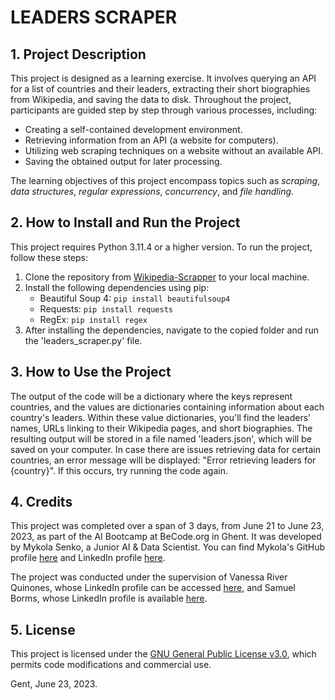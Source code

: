 # LEADERS SCRAPER

## 1. Project Description

This project is designed as a learning exercise. It involves querying an API for a list of countries and their leaders, extracting their short biographies from Wikipedia, and saving the data to disk. Throughout the project, participants are guided step by step through various processes, including:

- Creating a self-contained development environment.
- Retrieving information from an API (a website for computers).
- Utilizing web scraping techniques on a website without an available API.
- Saving the obtained output for later processing.

The learning objectives of this project encompass topics such as *scraping*, *data structures*, *regular expressions*, *concurrency*, and *file handling*.

## 2. How to Install and Run the Project

This project requires Python 3.11.4 or a higher version. To run the project, follow these steps:

1. Clone the repository from [Wikipedia-Scrapper](https://github.com/MykolaSenko/Wikipedia-Scrapper.git) to your local machine.
2. Install the following dependencies using pip:
   - Beautiful Soup 4: `pip install beautifulsoup4`
   - Requests: `pip install requests`
   - RegEx: `pip install regex`
3. After installing the dependencies, navigate to the copied folder and run the 'leaders_scraper.py' file.

## 3. How to Use the Project

The output of the code will be a dictionary where the keys represent countries, and the values are dictionaries containing information about each country's leaders. Within these value dictionaries, you'll find the leaders' names, URLs linking to their Wikipedia pages, and short biographies. The resulting output will be stored in a file named 'leaders.json', which will be saved on your computer. In case there are issues retrieving data for certain countries, an error message will be displayed: "Error retrieving leaders for {country}". If this occurs, try running the code again.

## 4. Credits

This project was completed over a span of 3 days, from June 21 to June 23, 2023, as part of the AI Bootcamp at BeCode.org in Ghent. It was developed by Mykola Senko, a Junior AI & Data Scientist. You can find Mykola's GitHub profile [here](https://github.com/MykolaSenko) and LinkedIn profile [here](https://www.linkedin.com/in/mykola-senko-683510a4/).

The project was conducted under the supervision of Vanessa River Quinones, whose LinkedIn profile can be accessed [here](https://www.linkedin.com/in/vriveraq/), and Samuel Borms, whose LinkedIn profile is available [here](https://www.linkedin.com/in/sam-borms/?originalSubdomain=be).

## 5. License

This project is licensed under the [GNU General Public License v3.0](./LICENSE), which permits code modifications and commercial use.

Gent, June 23, 2023.